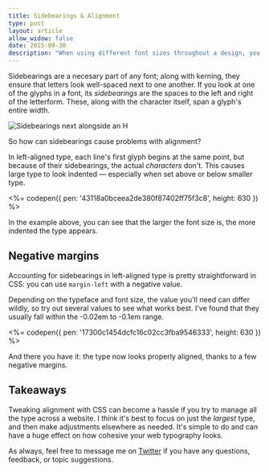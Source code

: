 ```yaml
---
title: Sidebearings & Alignment
type: post
layout: article
allow_widow: false
date: 2015-09-30
description: "When using different font sizes throughout a design, you'll need to account for sidebearings to keep the type looking properly aligned."
---
```


Sidebearings are a necesary part of any font; along with kerning, they ensure that letters look well-spaced next to one another. If you look at one of the glyphs in a font, its _sidebearings_ are the spaces to the left and right of the letterform. These, along with the character itself, span a glyph's entire width.

![Sidebearings next alongside an H](sidebearings-glyph.svg)

So how can sidebearings cause problems with alignment?

In left-aligned type, each line's first glyph begins at the same point, but because of their sidebearings, the actual _characters_ don't. This causes large type to look indented — especially when set above or below smaller type.

<%= codepen({ pen: '43118a0bceea2de380f87402ff75f3c8', height: 630 }) %>

In the example above, you can see that the larger the font size is, the more indented the type appears.

Negative margins
----------------

Accounting for sidebearings in left-aligned type is pretty straightforward in CSS: you can use `margin-left` with a negative value.

Depending on the typeface and font size, the value you'll need can differ wildly, so try out several values to see what works best. I've found that they usually fall within the -0.02em to -0.1em range.

<%= codepen({ pen: '17300c1454dcfc16c02cc3fba9546333', height: 630 }) %>

And there you have it: the type now looks properly aligned, thanks to a few negative margins.

Takeaways
---------

Tweaking alignment with CSS can become a hassle if you try to manage all the type across a website. I think it's best to focus on just the _largest_ type, and then make adjustments elsewhere as needed. It's simple to do and can have a huge effect on how cohesive your web typography looks.

As always, feel free to message me on [Twitter][twitter] if you have any questions, feedback, or topic suggestions.

[twitter]: https://twitter.com/johndjameson

